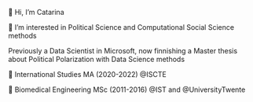 👋 Hi, I’m Catarina

👀 I’m interested in Political Science and Computational Social Science methods


Previously a Data Scientist in Microsoft, now finnishing a Master thesis about Political Polarization with Data Science methods 


🌱 International Studies MA (2020-2022) @ISCTE

🌱 Biomedical Engineering MSc (2011-2016) @IST and @UniversityTwente


<!---
CT-P/CT-P is a ✨ special ✨ repository because its `README.md` (this file) appears on your GitHub profile.
You can click the Preview link to take a look at your changes.
--->
